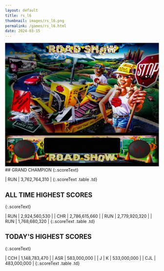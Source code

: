 ```yaml
---
layout: default
title: rs_l6
thumbnail: images/rs_l6.png
permalink: /games/rs_l6.html
date: 2024-03-15
---
```


<img src="../images/rs_l6.png" class="gameThumbnail img-fluid mx-auto align-middle">
## GRAND CHAMPION
{:.scoreText}

| RUN | 3,762,764,310 | 
{:.scoreText .table .td}

## ALL TIME HIGHEST SCORES
{:.scoreText}

| RUN | 2,924,560,530 | 
| CHR | 2,786,615,660 | 
| RUN | 2,779,920,320 | 
| RUN | 1,768,680,320 | 
{:.scoreText .table .td}

## TODAY'S HIGHEST SCORES
{:.scoreText}

| CCH | 1,148,783,470 | 
| ASR | 583,000,000 | 
| J | K | 533,000,000 | 
| CJL | 483,000,000 | 
{:.scoreText .table .td}
